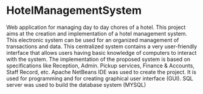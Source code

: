 # HotelManagementSystem
Web application for managing day to day chores of a hotel.
This project aims at the creation and implementation of a hotel management system. This electronic system can be used for an organized management of transactions and data. 
This centralized system contains a very user-friendly interface that allows users having basic knowledge of computers to interact with the system.
The implementation of the proposed system is based on specifications like Reception, Admin. Pickup services, Finance & Accounts, Staff Record, etc. Apache NetBeans IDE was used to create the project.
It is used for programming and for creating graphical user interface (GUI). SQL server was used to build the database system (MYSQL)

